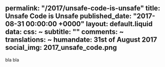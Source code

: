 permalink: "/2017/unsafe-code-is-unsafe"
title: Unsafe Code is Unsafe
published_date: "2017-08-31 00:00:00 +0000"
layout: default.liquid
data:
  css: ~
  subtitle: ""
  comments: ~
  translations: ~
  humandate: 31st of August 2017
  social_img: 2017_unsafe_code.png
---
bla bla
